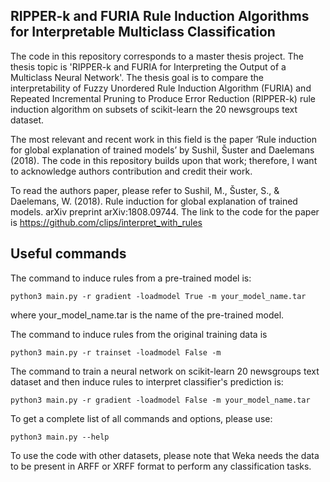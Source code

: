 ## RIPPER-k and FURIA Rule Induction Algorithms for Interpretable Multiclass Classification

The code in this repository corresponds to a master thesis project. The thesis topic is 'RIPPER-k and FURIA for Interpreting the Output of a Multiclass Neural Network'. The thesis goal is to compare the interpretability of Fuzzy Unordered Rule Induction Algorithm (FURIA) and Repeated Incremental Pruning to Produce Error Reduction (RIPPER-k) rule induction algorithm on subsets of scikit-learn the 20 newsgroups text dataset.  

The most relevant and recent work in this field is the paper ‘Rule induction for global explanation of trained models’ by Sushil, Šuster and Daelemans (2018). The code in this repository builds upon that work; therefore, I want to acknowledge authors contribution and credit their work.

To read the authors paper, please refer to Sushil, M., Šuster, S., & Daelemans, W. (2018). Rule induction for global explanation of trained models. arXiv preprint arXiv:1808.09744. The link to the code for the paper is https://github.com/clips/interpret_with_rules

## Useful commands 

The command to induce rules from a pre-trained model is: 
```
python3 main.py -r gradient -loadmodel True -m your_model_name.tar
```
where your_model_name.tar is the name of the pre-trained model.

The command to induce rules from the original training data is
```
python3 main.py -r trainset -loadmodel False -m
```

The command to train a neural network on scikit-learn 20 newsgroups text dataset and then induce rules to interpret classifier's prediction is:  
```
python3 main.py -r gradient -loadmodel False -m your_model_name.tar
```

To get a complete list of all commands and options, please use: 
```
python3 main.py --help
```

To use the code with other datasets, please note that Weka needs the data to be present in ARFF or XRFF format to perform any classification tasks.
